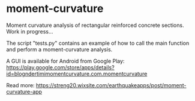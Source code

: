 # moment-curvature
Moment curvature analysis of rectangular reinforced concrete sections. Work in progress...

The script "tests.py" contains an example of how to call the main function and perform a moment-curvature analysis.

A GUI is available for Android from Google Play: https://play.google.com/store/apps/details?id=blogndertimimomentcurvature.com.momentcurvature

Read more: https://streng20.wixsite.com/earthquakeapps/post/moment-curvature-app

